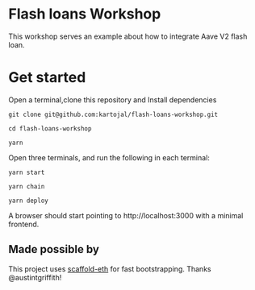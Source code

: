 # Flash loans Workshop
This workshop serves an example about how to integrate Aave V2 flash loan. 

# Get started

Open a terminal,clone this repository and Install dependencies

```
git clone git@github.com:kartojal/flash-loans-workshop.git

cd flash-loans-workshop

yarn
```

Open three terminals, and run the following in each terminal:
```
yarn start
```

```
yarn chain
```

```
yarn deploy
```

A browser should start pointing to http://localhost:3000 with a minimal frontend.


## Made possible by
This project uses [scaffold-eth](https://github.com/austintgriffith/scaffold-eth) for fast bootstrapping. Thanks @austintgriffith!